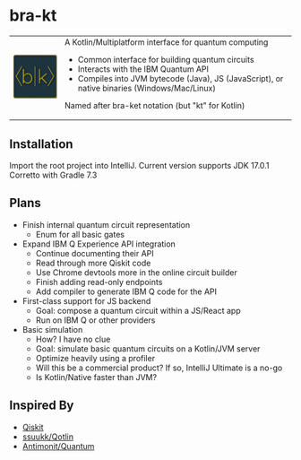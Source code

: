 <h1>bra-kt</h1>

<table style="border-style: hidden!important;">
<tr>
<td>
<img src="resources/icon-mustard-outline.png" width=160 />
</td>
<td>
A Kotlin/Multiplatform interface for quantum computing

- Common interface for building quantum circuits
- Interacts with the IBM Quantum API
- Compiles into JVM bytecode (Java), JS (JavaScript), or native binaries (Windows/Mac/Linux)

Named after bra-ket notation (but "kt" for Kotlin)
</td>
</tr>
</table>

## Installation

Import the root project into IntelliJ. Current version supports JDK 17.0.1 Corretto with Gradle 7.3

## Plans

- Finish internal quantum circuit representation
    - Enum for all basic gates
- Expand IBM Q Experience API integration
    - Continue documenting their API
    - Read through more Qiskit code 
    - Use Chrome devtools more in the online circuit builder
    - Finish adding read-only endpoints
    - Add compiler to generate IBM Q code for the API
- First-class support for JS backend
    - Goal: compose a quantum circuit within a JS/React app
    - Run on IBM Q or other providers
- Basic simulation
    - How? I have no clue
    - Goal: simulate basic quantum circuits on a Kotlin/JVM server
    - Optimize heavily using a profiler
    - Will this be a commercial product? If so, IntelliJ Ultimate is a no-go
    - Is Kotlin/Native faster than JVM?

## Inspired By

- [Qiskit](https://github.com/Qiskit)
- [ssuukk/Qotlin](https://github.com/ssuukk/Qotlin)
- [Antimonit/Quantum](https://github.com/Antimonit/Quantum)
